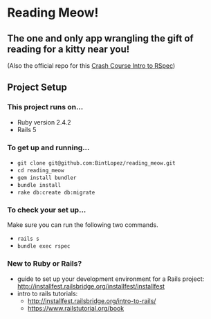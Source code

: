 # Reading Meow!
## The one and only app wrangling the gift of reading for a kitty near you!

(Also the official repo for this [Crash Course Intro to RSpec]())

## Project Setup

### This project runs on...
* Ruby version 2.4.2
* Rails 5

### To get up and running...
* `git clone git@github.com:BintLopez/reading_meow.git`
* `cd reading_meow`
* `gem install bundler`
* `bundle install`
* `rake db:create db:migrate`

### To check your set up...
Make sure you can run the following two commands.
* `rails s`
* `bundle exec rspec`

### New to Ruby or Rails?
* guide to set up your development environment for a Rails project: http://installfest.railsbridge.org/installfest/installfest
* intro to rails tutorials:
  * http://installfest.railsbridge.org/intro-to-rails/
  * https://www.railstutorial.org/book
